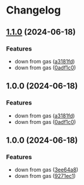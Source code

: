# Changelog

## [1.1.0](https://github.com/shiron-dev/slack-poster-by-gas/compare/v1.0.0...v1.1.0) (2024-06-18)


### Features

* down from gas ([a3181fd](https://github.com/shiron-dev/slack-poster-by-gas/commit/a3181fd26d8010b6bd17ac394f941c7578ba77cf))
* down from gas ([0adf1c0](https://github.com/shiron-dev/slack-poster-by-gas/commit/0adf1c0aaf8ba5e35400df42c60f8cab19e7d73e))

## 1.0.0 (2024-06-18)


### Features

* down from gas ([a3181fd](https://github.com/shiron-dev/slack-poster-by-gas/commit/a3181fd26d8010b6bd17ac394f941c7578ba77cf))
* down from gas ([0adf1c0](https://github.com/shiron-dev/slack-poster-by-gas/commit/0adf1c0aaf8ba5e35400df42c60f8cab19e7d73e))

## 1.0.0 (2024-06-18)


### Features

* down from gas ([3ee64a8](https://github.com/shiron-dev/slack-poster-by-gas/commit/3ee64a8940dfe655dff4c9da89755df39c5d7eec))
* down from gas ([9271ec1](https://github.com/shiron-dev/slack-poster-by-gas/commit/9271ec14e450079e6d82418120ecf760f9b823bb))
